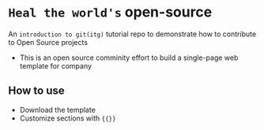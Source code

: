 # `Heal the world's` open-source
An `introduction to git(itg)` tutorial repo to demonstrate how to contribute to Open Source projects

- This is an open source comminity effort to build a single-page web template for company


## How to use
- Download the template
- Customize sections with `{{}}`
